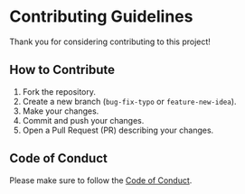 # Contributing Guidelines

Thank you for considering contributing to this project!

## How to Contribute
1. Fork the repository.
2. Create a new branch (`bug-fix-typo` or `feature-new-idea`).
3. Make your changes.
4. Commit and push your changes.
5. Open a Pull Request (PR) describing your changes.

## Code of Conduct
Please make sure to follow the [Code of Conduct](CODE_OF_CONDUCT.md).
